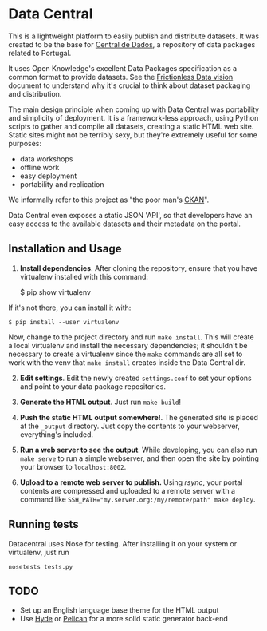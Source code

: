 Data Central
============

This is a lightweight platform to easily publish and distribute datasets. It was created to be the base for [Central de Dados](http://centraldedados.pt), a repository of data packages related to Portugal.

It uses Open Knowledge's excellent Data Packages specification as a
common format to provide datasets. See the [Frictionless Data
vision](http://data.okfn.org/vision) document to understand why it's
crucial to think about dataset packaging and distribution.

The main design principle when coming up with Data Central was
portability and simplicity of deployment. It is a framework-less
approach, using Python scripts to gather and compile all datasets,
creating a static HTML web site. Static sites might not be terribly
sexy, but they're extremely useful for some purposes:

 * data workshops
 * offline work
 * easy deployment
 * portability and replication

We informally refer to this project as "the poor man's
[CKAN](http://ckan.org)".

Data Central even exposes a static JSON 'API', so that developers
have an easy access to the available datasets and their metadata
on the portal.

Installation and Usage
------------

1. **Install dependencies**. After cloning the repository, ensure that
   you have virtualenv installed with this command:

	$ pip show virtualenv

If it's not there, you can install it with:

	$ pip install --user virtualenv

   Now, change
   to the project directory and run `make install`. This will
   create a local virtualenv and install the necessary
   dependencies; it shouldn't be necessary to create a virtualenv
   since the `make` commands are all set to work with the venv
   that `make install` creates inside the Data Central dir.

2. **Edit settings**. Edit the newly created `settings.conf`
   to set your options and point to your data package
   repositories.

3. **Generate the HTML output**. Just run `make build`!

4. **Push the static HTML output somewhere!**. The generated
   site is placed at the `_output` directory. Just copy the contents
   to your webserver, everything's included.

5. **Run a web server to see the output**. While developing, you
   can also run `make serve` to run a simple webserver, and then
   open the site by pointing your browser to `localhost:8002`.

6. **Upload to a remote web server to publish.** Using *rsync*, your
   portal contents are compressed and uploaded to a remote server with a
   command like `SSH_PATH="my.server.org:/my/remote/path" make deploy`.

Running tests
-------------

Datacentral uses Nose for testing. After installing it on your system or virtualenv, just run

    nosetests tests.py


TODO
----

 * Set up an English language base theme for the HTML output
 * Use [Hyde](http://pypi.python.org/pypi/hyde/0.8.4) or
   [Pelican](http://getpelican.com) for a more solid static generator back-end
